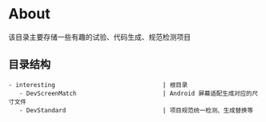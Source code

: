 # About

该目录主要存储一些有趣的试验、代码生成、规范检测项目

## 目录结构

```
- interesting                              | 根目录
   - DevScreenMatch                        | Android 屏幕适配生成对应的尺寸文件
   - DevStandard                           | 项目规范统一检测、生成替换等
```